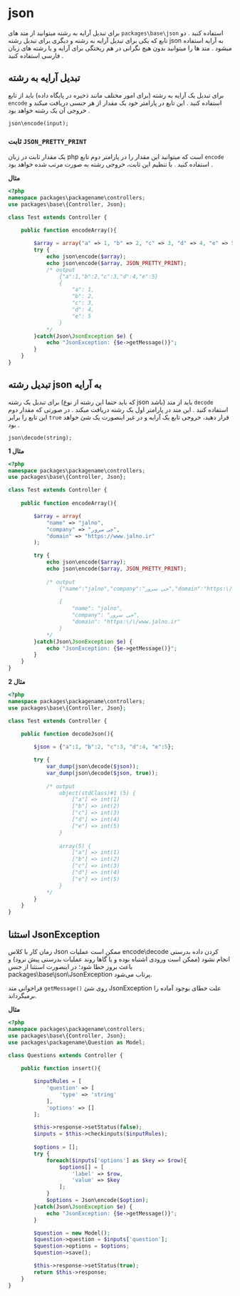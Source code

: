 # json
برای تبدیل آرایه به رشته میتوانید از متد های `packages\base\json`  استفاده کنید . دو تابع  که یکی برای تبدیل آرایه به رشته و دیگری برای تبدیل رشته json به آرایه استفاده میشود .
متد ها را میتوانید بدون هیچ نگرانی در هم ریختگی برای آرایه و یا رشته های زبان فارسی استفاده کنید .

## تبدیل آرایه به رشته
برای تبدیل یک آرایه به رشته (برای امور مختلف مانند ذخیره در پایگاه داده) باید از تابع `encode` استفاده کنید . این تابع در پارامتر خود یک مقدار از هر جنسی دریافت میکند و خروجی آن یک رشته خواهد بود .

	json\encode(input);

### ثابت `JSON_PRETTY_PRINT`
یک مقدار ثابت در زبان php است که میتوانید این مقدار را در پارامتر دوم تابع `encode` استفاده کنید . با تنظیم این ثابت، خروجی رشته به صورت مرتب شده خواهد بود .

**مثال**
```php
<?php
namespace packages\packagename\controllers;
use packages\base\{Controller, Json};

class Test extends Controller {
    
    public function encodeArray(){

        $array = array("a" => 1, "b" => 2, "c" => 3, "d" => 4, "e" => 5);
        try {
            echo json\encode($array);
            echo json\encode($array, JSON_PRETTY_PRINT);
            /* output
                {"a":1,"b":2,"c":3,"d":4,"e":5}
                {
                    "a": 1,
                    "b": 2,
                    "c": 3,
                    "d": 4,
                    "e": 5
                }
            */
        }catch(Json\JsonException $e) {
            echo "JsonException: {$e->getMessage()}";
        }
    }
}
```

## تبدیل رشته json به آرایه
برای تبدیل یک رشته (که باید حتما این رشته از نوع json باشد) باید از متد `decode` استفاده کنید . این متد در پارامتر اول یک رشته دریافت میکند . در صورتی که مقدار دوم این تابع را برابر `true` قرار دهید، خروجی تابع یک آرایه و در غیر اینصورت یک شئ خواهد بود .

	json\decode(string);

**مثال 1**
```php
<?php
namespace packages\packagename\controllers;
use packages\base\{Controller, Json};

class Test extends Controller {
    
    public function encodeArray(){

        $array = array(
            "name" => "jalno",
            "company" => "جی سرور",
            "domain" => "https://www.jalno.ir"
        );

        try {
            echo json\encode($array);
            echo json\encode($array, JSON_PRETTY_PRINT);
    
            /* output
                {"name":"jalno","company":"جی سرور","domain":"https:\/\/www.jalno.ir"}
    
                {
                    "name": "jalno",
                    "company": "جی سرور",
                    "domain": "https:\/\/www.jalno.ir"
                }
            */
        }catch(Json\JsonException $e) {
            echo "JsonException: {$e->getMessage()}";
        }
    }
}
```

**مثال 2**
```php
<?php
namespace packages\packagename\controllers;
use packages\base\{Controller, Json};

class Test extends Controller {
    
    public function decodeJson(){

		$json = {"a":1, "b":2, "c":3, "d":4, "e":5};

        try {
            var_dump(json\decode($json));
            var_dump(json\decode($json, true));
    
            /* output
                object(stdClass)#1 (5) {
                    ["a"] => int(1)
                    ["b"] => int(2)
                    ["c"] => int(3)
                    ["d"] => int(4)
                    ["e"] => int(5)
                }
        
                array(5) {
                    ["a"] => int(1)
                    ["b"] => int(2)
                    ["c"] => int(3)
                    ["d"] => int(4)
                    ["e"] => int(5)
                }
            */
        }
    }
}
```

## استثنا JsonException
زمان کار با کلاس Json ممکن است عملیات encode\decode کردن داده بدرستی انجام نشود (ممکن است ورودی اشتباه بوده و یا گاها روند عملیات بدرستی پیش نرود) و باعث بروز خطا شود؛ در اینصورت استثنا از جنس packages\base\json\JsonException پرتاب می‌شود.

فراخوانی متد `getMessage()` روی شئ JsonException علت خطای بوجود آماده را برمیگرداند.

**مثال**
```php
<?php
namespace packages\packagename\controllers;
use packages\base\{Controller, Json};
use packages\packagename\Question as Model;

class Questions extends Controller {
    
    public function insert(){

		$inputRules = [
			'question' => [
				'type' => 'string'
			],
			'options' => []
		];

		$this->response->setStatus(false);
		$inputs = $this->checkinputs($inputRules);
		
        $options = [];
        try {
            foreach($inputs['options'] as $key => $row){
                $options[] = [	
                    'label' => $row,
                    'value' => $key	
                ];
            }   
            $options = Json\encode($option);
        }catch(Json\JsonException $e) {
            echo "JsonException: {$e->getMessage()}";
        }

        $question = new Model();
        $question->question = $inputs['question'];
        $question->options = $options;
        $question->save();

		$this->response->setStatus(true);
		return $this->response;
	}
}
```